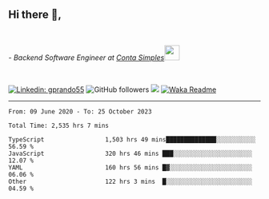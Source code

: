 <h2>Hi there  👋,</h2> </br>

<p><em>- Backend Software Engineer at <a href="https://contasimples.com">Conta Simples</a><img src="https://media.giphy.com/media/WUlplcMpOCEmTGBtBW/giphy.gif" width="30"> 
</em></p></br>


[![Linkedin: gprando55](https://img.shields.io/badge/-gprando55-blue?style=flat-square&logo=Linkedin&logoColor=white&link=https://www.linkedin.com/in/prandogabriel/)](https://www.linkedin.com/in/prandogabriel)
![GitHub followers](https://img.shields.io/github/followers/prandogabriel?label=Follow&style=social)
![](https://visitor-badge.glitch.me/badge?page_id=prandogabriel.prandogabriel)
[![Waka Readme](https://github.com/prandogabriel/prandogabriel/actions/workflows/update-stats.yml.yml/badge.svg)](https://github.com/prandogabriel/prandogabriel/actions/workflows/update-stats.yml.yml)

---

<!--START_SECTION:waka-->

```golang
From: 09 June 2020 - To: 25 October 2023

Total Time: 2,535 hrs 7 mins

TypeScript                 1,503 hrs 49 mins██████████████░░░░░░░░░░░   56.59 %
JavaScript                 320 hrs 46 mins ███░░░░░░░░░░░░░░░░░░░░░░   12.07 %
YAML                       160 hrs 56 mins █▓░░░░░░░░░░░░░░░░░░░░░░░   06.06 %
Other                      122 hrs 3 mins  █░░░░░░░░░░░░░░░░░░░░░░░░   04.59 %
```

<!--END_SECTION:waka-->
